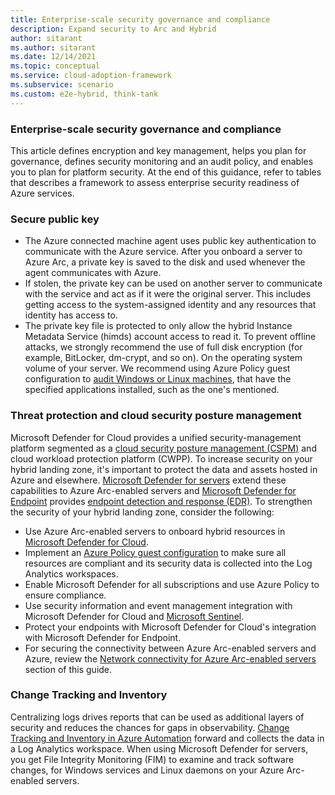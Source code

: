 ```yaml
---
title: Enterprise-scale security governance and compliance
description: Expand security to Arc and Hybrid
author: sitarant
ms.author: sitarant
ms.date: 12/14/2021
ms.topic: conceptual
ms.service: cloud-adoption-framework
ms.subservice: scenario
ms.custom: e2e-hybrid, think-tank
---
```

### Enterprise-scale security governance and compliance

This article defines encryption and key management, helps you plan for governance, defines security monitoring and an audit policy, and enables you to plan for platform security.
At the end of this guidance, refer to tables that describes a framework to assess enterprise security readiness of Azure services.


### Secure public key

- The Azure connected machine agent uses public key authentication to communicate with the Azure service. After you onboard a server to Azure Arc, a private key is saved
  to the disk and used whenever the agent communicates with Azure.
- If stolen, the private key can be used on another server to communicate with the service and act as if it were the original server.
  This includes getting access to the system-assigned identity and any resources that identity has access to.
- The private key file is protected to only allow the hybrid Instance Metadata Service (himds) account access to read it.
  To prevent offline attacks, we strongly recommend the use of full disk encryption (for example, BitLocker, dm-crypt, and so on). On the operating system volume of your server.
  We recommend using Azure Policy guest configuration to [audit Windows or Linux machines](/azure/virtual-machines/policy-reference#microsoftcompute), 
  that have the specified applications installed, such as the one's mentioned.
  
  
### Threat protection and cloud security posture management

Microsoft Defender for Cloud provides a unified security-management platform segmented as a [cloud security posture management (CSPM)](/cloud-app-security/tutorial-cloud-platform-security) and cloud workload protection platform (CWPP). 
To increase security on your hybrid landing zone, it's important to protect the data and assets hosted in Azure and elsewhere. 
[Microsoft Defender for servers](/azure/security-center/defender-for-servers-introduction) extend these capabilities to Azure Arc-enabled servers 
and [Microsoft Defender for Endpoint](/microsoft-365/security/defender-endpoint/microsoft-defender-endpoint?view=o365-worldwide) 
provides [endpoint detection and response (EDR)](/mem/intune/protect/endpoint-security-edr-policy). 
To strengthen the security of your hybrid landing zone, consider the following:

- Use Azure Arc-enabled servers to onboard hybrid resources in [Microsoft Defender for Cloud](/azure/security-center/quickstart-onboard-machines?pivots=azure-portal).
- Implement an [Azure Policy guest configuration](/azure/azure-arc/servers/learn/tutorial-assign-policy-portal) 
  to make sure all resources are compliant and its security data is collected into the Log Analytics workspaces.
- Enable Microsoft Defender for all subscriptions and use Azure Policy to ensure compliance.
- Use security information and event management integration with Microsoft Defender for Cloud and [Microsoft Sentinel](/azure/azure-arc/servers/scenario-onboard-azure-sentinel).
- Protect your endpoints with Microsoft Defender for Cloud's integration with Microsoft Defender for Endpoint.
- For securing the connectivity between Azure Arc-enabled servers and Azure, 
  review the [Network connectivity for Azure Arc-enabled servers](./eslz-arc-servers-connectivity.md) section of this guide.
  
### Change Tracking and Inventory

Centralizing logs drives reports that can be used as additional layers of security and reduces the chances for gaps in observability. 
[Change Tracking and Inventory in Azure Automation](/azure/automation/change-tracking/overview) forward and collects the data in a Log Analytics workspace. 
When using Microsoft Defender for servers, you get File Integrity Monitoring (FIM) to examine and track software changes, for Windows services and Linux daemons 
on your Azure Arc-enabled servers.


